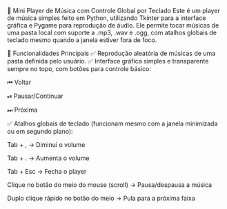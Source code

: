 🎵 Mini Player de Música com Controle Global por Teclado
Este é um player de música simples feito em Python, utilizando Tkinter para a interface gráfica e Pygame para reprodução de áudio. Ele permite tocar músicas de uma pasta local com suporte a .mp3, .wav e .ogg, com atalhos globais de teclado mesmo quando a janela estiver fora de foco.

🔑 Funcionalidades Principais
✅ Reprodução aleatória de músicas de uma pasta definida pelo usuário.
✅ Interface gráfica simples e transparente sempre no topo, com botões para controle básico:

⏮ Voltar

⏯ Pausar/Continuar

⏭ Próxima

✅ Atalhos globais de teclado (funcionam mesmo com a janela minimizada ou em segundo plano):

Tab + , → Diminui o volume

Tab + . → Aumenta o volume

Tab + Esc → Fecha o player

Clique no botão do meio do mouse (scroll) → Pausa/despausa a música

Duplo clique rápido no botão do meio → Pula para a próxima faixa
